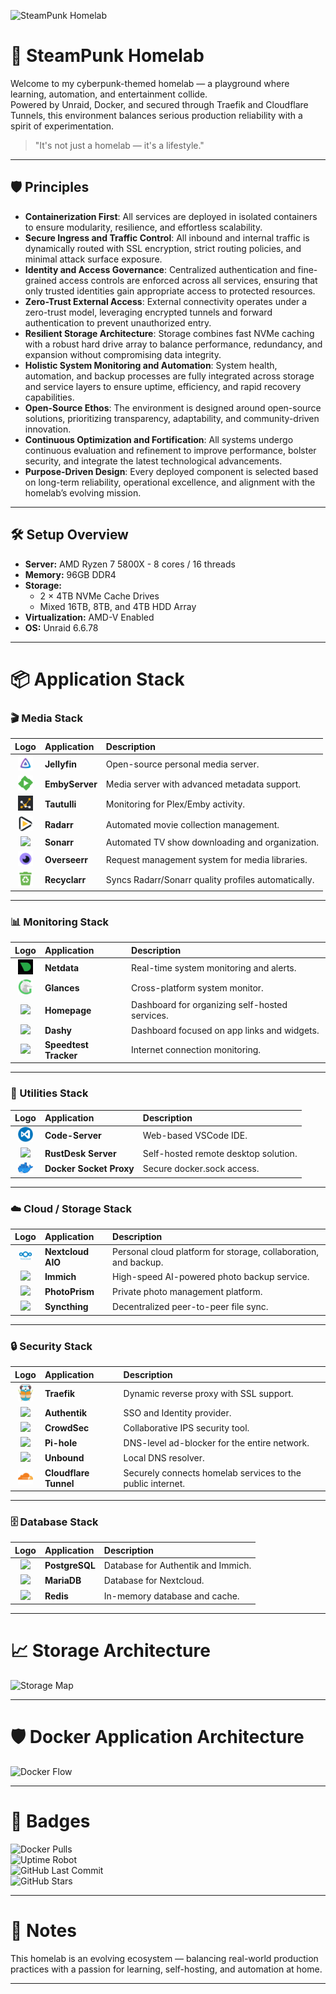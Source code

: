 ![SteamPunk Homelab](assets/cover.png)

# 🚀 SteamPunk Homelab

Welcome to my cyberpunk-themed homelab — a playground where learning, automation, and entertainment collide.  
Powered by Unraid, Docker, and secured through Traefik and Cloudflare Tunnels, this environment balances serious production reliability with a spirit of experimentation.

> "It's not just a homelab — it's a lifestyle."

---

## 🛡️ Principles

- **Containerization First**: All services are deployed in isolated containers to ensure modularity, resilience, and effortless scalability.
- **Secure Ingress and Traffic Control**: All inbound and internal traffic is dynamically routed with SSL encryption, strict routing policies, and minimal attack surface exposure.
- **Identity and Access Governance**: Centralized authentication and fine-grained access controls are enforced across all services, ensuring that only trusted identities gain appropriate access to protected resources.
- **Zero-Trust External Access**: External connectivity operates under a zero-trust model, leveraging encrypted tunnels and forward authentication to prevent unauthorized entry.
- **Resilient Storage Architecture**: Storage combines fast NVMe caching with a robust hard drive array to balance performance, redundancy, and expansion without compromising data integrity.
- **Holistic System Monitoring and Automation**: System health, automation, and backup processes are fully integrated across storage and service layers to ensure uptime, efficiency, and rapid recovery capabilities.
- **Open-Source Ethos**: The environment is designed around open-source solutions, prioritizing transparency, adaptability, and community-driven innovation.
- **Continuous Optimization and Fortification**: All systems undergo continuous evaluation and refinement to improve performance, bolster security, and integrate the latest technological advancements.
- **Purpose-Driven Design**: Every deployed component is selected based on long-term reliability, operational excellence, and alignment with the homelab’s evolving mission.


---

## 🛠️ Setup Overview

- **Server:** AMD Ryzen 7 5800X - 8 cores / 16 threads
- **Memory:** 96GB DDR4
- **Storage:**
  - 2 × 4TB NVMe Cache Drives
  - Mixed 16TB, 8TB, and 4TB HDD Array
- **Virtualization:** AMD-V Enabled
- **OS:** Unraid 6.6.78

---

# 📦 Application Stack

### 🎬 Media Stack

| Logo | Application | Description |
|:----:|:------------|:------------|
| <img src="assets/jellyfin.png" width="24"> | **Jellyfin** | Open-source personal media server. |
| <img src="assets/emby.png" width="24"> | **EmbyServer** | Media server with advanced metadata support. |
| <img src="assets/tautulli.png" width="24"> | **Tautulli** | Monitoring for Plex/Emby activity. |
| <img src="assets/radarr.png" width="24"> | **Radarr** | Automated movie collection management. |
| <img src="assets/sonarr.png" width="24"> | **Sonarr** | Automated TV show downloading and organization. |
| <img src="assets/overseerr.png" width="24"> | **Overseerr** | Request management system for media libraries. |
| <img src="assets/recyclarr.png" width="24"> | **Recyclarr** | Syncs Radarr/Sonarr quality profiles automatically. |

---

### 📊 Monitoring Stack

| Logo | Application | Description |
|:----:|:------------|:------------|
| <img src="assets/netdata.png" width="24"> | **Netdata** | Real-time system monitoring and alerts. |
| <img src="assets/glances.png" width="24"> | **Glances** | Cross-platform system monitor. |
| <img src="assets/homepage.png" width="24"> | **Homepage** | Dashboard for organizing self-hosted services. |
| <img src="assets/dashy.png" width="24"> | **Dashy** | Dashboard focused on app links and widgets. |
| <img src="assets/speedtest.png" width="24"> | **Speedtest Tracker** | Internet connection monitoring. |

---

### 🧰 Utilities Stack

| Logo | Application | Description |
|:----:|:------------|:------------|
| <img src="assets/code-server.png" width="24"> | **Code-Server** | Web-based VSCode IDE. |
| <img src="assets/rustdesk.png" width="24"> | **RustDesk Server** | Self-hosted remote desktop solution. |
| <img src="assets/docker.png" width="24"> | **Docker Socket Proxy** | Secure docker.sock access. |

---

### ☁️ Cloud / Storage Stack

| Logo | Application | Description |
|:----:|:------------|:------------|
| <img src="assets/nextcloud.png" width="24"> | **Nextcloud AIO** | Personal cloud platform for storage, collaboration, and backup. |
| <img src="assets/immich.png" width="24"> | **Immich** | High-speed AI-powered photo backup service. |
| <img src="assets/photoprism.png" width="24"> | **PhotoPrism** | Private photo management platform. |
| <img src="assets/syncthing.png" width="24"> | **Syncthing** | Decentralized peer-to-peer file sync. |

---

### 🔒 Security Stack

| Logo | Application | Description |
|:----:|:------------|:------------|
| <img src="assets/traefik.svg" width="24"> | **Traefik** | Dynamic reverse proxy with SSL support. |
| <img src="assets/authentik.png" width="24"> | **Authentik** | SSO and Identity provider. |
| <img src="assets/crowdsec.png" width="24"> | **CrowdSec** | Collaborative IPS security tool. |
| <img src="assets/pihole.png" width="24"> | **Pi-hole** | DNS-level ad-blocker for the entire network. |
| <img src="assets/unbound.png" width="24"> | **Unbound** | Local DNS resolver. |
| <img src="assets/cloudflare.png" width="24"> | **Cloudflare Tunnel** | Securely connects homelab services to the public internet. |

---

### 🗄️ Database Stack

| Logo | Application | Description |
|:----:|:------------|:------------|
| <img src="assets/postgresql.png" width="24"> | **PostgreSQL** | Database for Authentik and Immich. |
| <img src="assets/mariadb.png" width="24"> | **MariaDB** | Database for Nextcloud. |
| <img src="assets/redis.png" width="24"> | **Redis** | In-memory database and cache. |

---

# 📈 Storage Architecture

![Storage Map](assets/storage-map.png)

---

# 🛡️ Docker Application Architecture

![Docker Flow](assets/docker-flow.png)

---

# 🏅 Badges

![Docker Pulls](https://img.shields.io/docker/pulls/linuxserver/plex)  
![Uptime Robot](https://img.shields.io/uptimerobot/ratio/m788597361-XXXXXXXXXXXXX)  
![GitHub Last Commit](https://img.shields.io/github/last-commit/drtechnolust/homelab)  
![GitHub Stars](https://img.shields.io/github/stars/drtechnolust/homelab?style=social)

---

# 📝 Notes

This homelab is an evolving ecosystem — balancing real-world production practices with a passion for learning, self-hosting, and automation at home.

---
